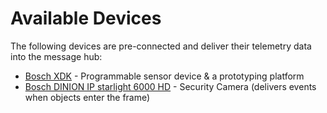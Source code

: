 # Available Devices

The following devices are pre-connected and deliver their telemetry data into the message hub:

- [Bosch XDK](BCX17_Bosch_XDK110.md) - Programmable sensor device & a prototyping platform
- [Bosch DINION IP starlight 6000 HD](BCX17_Bosch_DINION_IP_starlight_6000_HD.md) - Security Camera (delivers events when objects enter the frame)
